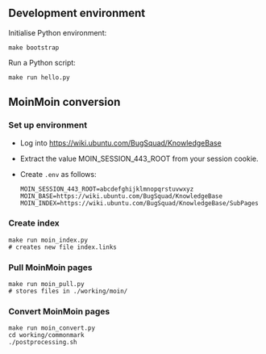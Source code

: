 ## Development environment

Initialise Python environment:

```
make bootstrap
```

Run a Python script:

```
make run hello.py
```

## MoinMoin conversion

### Set up environment

- Log into https://wiki.ubuntu.com/BugSquad/KnowledgeBase

- Extract the value MOIN_SESSION_443_ROOT from your session cookie.

- Create `.env` as follows:

  ```
  MOIN_SESSION_443_ROOT=abcdefghijklmnopqrstuvwxyz
  MOIN_BASE=https://wiki.ubuntu.com/BugSquad/KnowledgeBase
  MOIN_INDEX=https://wiki.ubuntu.com/BugSquad/KnowledgeBase/SubPages
  ```

### Create index

```
make run moin_index.py
# creates new file index.links
```

### Pull MoinMoin pages

```
make run moin_pull.py
# stores files in ./working/moin/
```

### Convert MoinMoin pages

```
make run moin_convert.py
cd working/commonmark
./postprocessing.sh
```

